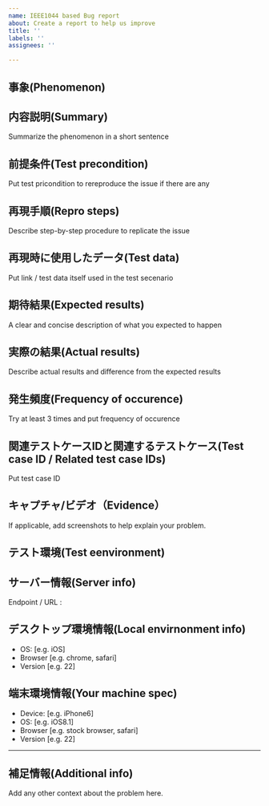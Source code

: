 ```yaml
---
name: IEEE1044 based Bug report
about: Create a report to help us improve
title: ''
labels: ''
assignees: ''

---
```


## 事象(Phenomenon)


## 内容説明(Summary)
Summarize the phenomenon in a short sentence

## 前提条件(Test precondition)
Put test pricondition to rereproduce the issue if there are any

## 再現手順(Repro steps)
Describe step-by-step procedure to replicate the issue

## 再現時に使用したデータ(Test data)
Put link / test data itself used in the test secenario

## 期待結果(Expected results)
A clear and concise description of what you expected to happen

## 実際の結果(Actual results)
Describe actual results and difference from the expected results

## 発生頻度(Frequency of occurence)
Try at least 3 times and put frequency of occurence

## 関連テストケースIDと関連するテストケース(Test case ID / Related test case IDs)
Put test case ID

## キャプチャ/ビデオ（Evidence）
If applicable, add screenshots to help explain your problem.

## テスト環境(Test eenvironment)

## サーバー情報(Server info)
Endpoint / URL :

## デスクトップ環境情報(Local envirnonment info)
 - OS: [e.g. iOS]
 - Browser [e.g. chrome, safari]
 - Version [e.g. 22]

## 端末環境情報(Your machine spec)
 - Device: [e.g. iPhone6]
 - OS: [e.g. iOS8.1]
 - Browser [e.g. stock browser, safari]
 - Version [e.g. 22]
---

## 補足情報(Additional info)
Add any other context about the problem here.
